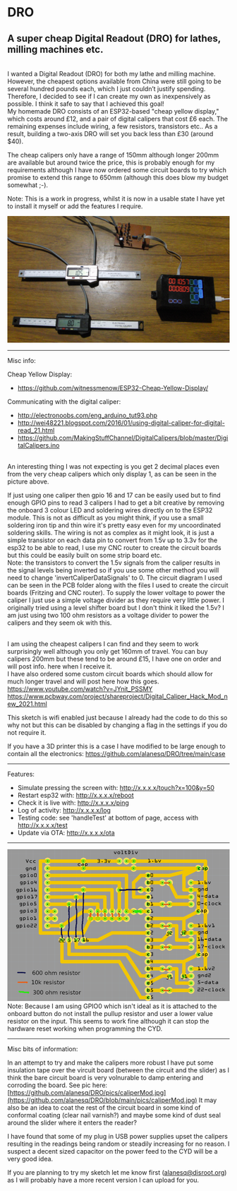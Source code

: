 # DRO
A super cheap Digital Readout (DRO) for lathes, milling machines etc. 
----------------------------------

<br>I wanted a Digital Readout (DRO) for both my lathe and milling machine. However, the cheapest options available from China were still going to be several hundred pounds each, which I just couldn’t justify spending. Therefore, I decided to see if I can create my own as inexpensively as possible.
I think it safe to say that I achieved this goal! 
<br>My homemade DRO consists of an ESP32-based "cheap yellow display," which costs around £12, and a pair of digital calipers that cost £6 each. The remaining expenses include wiring, a few resistors, transistors etc.. As a result, building a two-axis DRO will set you back less than £30 (around $40).

The cheap calipers only have a range of 150mm although longer 200mm are available but around twice the price, this is probably enough for my requirements although I have now ordered some circuit boards to try which promise to extend this range to 650mm (although this does blow my budget somewhat ;-).

Note: This is a work in progress, whilst it is now in a usable state I have yet to install it myself or add the features I require.

<img src="/pics/DROproject.jpg" />

--------------------------------------

Misc info:

Cheap Yellow Display:
- https://github.com/witnessmenow/ESP32-Cheap-Yellow-Display/
  
Communicating with the digital caliper: 
- http://electronoobs.com/eng_arduino_tut93.php 
- http://wei48221.blogspot.com/2016/01/using-digital-caliper-for-digital-read_21.html  <br>
- https://github.com/MakingStuffChannel/DigitalCalipers/blob/master/DigitalCalipers.ino <br>

<br>
An interesting thing I was not expecting is you get 2 decimal places even from the very cheap calipers which only display 1, as can be seen in the picture above.<br>

If just using one caliper then gpio 16 and 17 can be easily used but to find enough GPIO pins to read 3 calipers I had to get a bit creative by removing the onboard 3 colour LED and soldering wires directly on to the ESP32 module.  This is not as difficult as you might think, if you use a small soldering iron tip and thin wire it's pretty easy even for my uncoordinated soldering skills.
The wiring is not as complex as it might look, it is just a simple transistor on each data pin to convert from 1.5v up to 3.3v for the esp32 to be able to read, I use my CNC router to create the circuit boards but this could be easily built on some strip board etc. <br>
Note: the transistors to convert the 1.5v signals from the caliper results in the signal levels being inverted so if you use some other method you will need to change 'invertCaliperDataSignals' to 0.  The circuit diagram I used can be seen in the PCB folder along with the files I used to create the circuit boards (Fritzing and CNC router).  To supply the lower voltage to power the caliper I just use a simple voltage divider 
as they require very little power.  I originally tried using a level shifter board but I don't think it liked the 1.5v?  I am just using two 100 ohm resistors as a voltage divider to power the calipers and they seem ok with this.<br><br>

I am using the cheapest calipers I can find and they seem to work surprisingly well although you only get 160mm of travel.  You can buy calipers 200mm but these tend to be around £15, I have one on order and will post info. here when I receive it.  
I have also ordered some custom circuit boards which should allow for much longer travel and will post here how this goes.
<br>https://www.youtube.com/watch?v=JYnit_PSSMY                  
https://www.pcbway.com/project/shareproject/Digital_Caliper_Hack_Mod_new_2021.html       

This sketch is wifi enabled just because I already had the code to do this so why not but this can be disabled by changing a flag in the settings if you do not require it.

If you have a 3D printer this is a case I have modified to be large enough to contain all the electronics: https://github.com/alanesq/DRO/tree/main/case

--------------------------------------

Features:
- Simulate pressing the screen with: http://x.x.x.x/touch?x=100&y=50
- Restart esp32 with: http://x.x.x.x/reboot
- Check it is live with: http://x.x.x.x/ping
- Log of activity: http://x.x.x.x/log
- Testing code: see 'handleTest' at bottom of page, access with http://x.x.x.x/test
- Update via OTA: http://x.x.x.x/ota

--------------------------------------

<img src="/PCB/circuit.png" />
Note: Because I am using GPIO0 which isn't ideal as it is attached to the onboard button do not install the pullup resistor and user a lower value resistor on the input.  This seems to work fine although it can stop the hardware reset working when programming the CYD.

--------------------------------------

Misc bits of information:

In an attempt to try and make the calipers more robust I have put some insulation tape over the vircuit board (between the circuit and the slider) as I think the bare circuit board is very volnurable to damp entering and corroding the board.
See pic here:    [https://github.com/alanesq/DRO/pics/caliperMod.jpg](https://github.com/alanesq/DRO/blob/main/pics/caliperMod.jpg)
It may also be an idea to coat the rest of the circuit board in some kind of conformal coating (clear nail varnish?) and maybe some kind of dust seal around the slider where it enters the reader?

I have found that some of my plug in USB power supplies upset the calipers resulting in the readings being random or steadily increasing for no reason.  I suspect a decent sized capacitor on the power feed to the CYD will be a very good idea.

If you are planning to try my sketch let me know first (alanesq@disroot.org) as I will probably have a more recent version I can upload for you.



